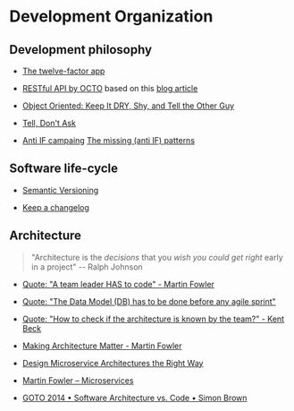 # Development Organization

## Development philosophy

  * [The twelve-factor app](https://12factor.net)

  * [RESTful API by OCTO](https://blog.octo.com/wp-content/uploads/2014/12/OCTO-Refcard_API_Design_EN_3.0.pdf) based on this [blog article](https://blog.octo.com/designer-une-api-rest/)

  * [Object Oriented: Keep It DRY, Shy, and Tell the Other Guy](https://media.pragprog.com/articles/may_04_oo1.pdf)
  * [Tell, Don't Ask](https://pragprog.com/articles/tell-dont-ask)
  
  * [Anti IF campaing](https://francescocirillo.com/pages/anti-if-campaign) [The missing (anti IF) patterns](https://code.joejag.com/2016/anti-if-the-missing-patterns.html)

## Software life-cycle

  * [Semantic Versioning](https://semver.org)

  * [Keep a changelog](http://keepachangelog.com)

## Architecture

> "Architecture is the _decisions_ that you _wish you could get right_ early in a project" -- Ralph Johnson

  * [Quote: "A team leader HAS to code" - Martin Fowler](https://youtu.be/VjKYO6DP3fo?t=564)
  * [Quote: "The Data Model (DB) has to be done before any agile sprint"](https://youtu.be/VjKYO6DP3fo?t=937)
  * [Quote: "How to check if the architecture is known by the team?" - Kent Beck](https://youtu.be/VjKYO6DP3fo?t=1250)

  * [Making Architecture Matter - Martin Fowler](https://www.youtube.com/watch?v=DngAZyWMGR0)
  * [Design Microservice Architectures the Right Way](https://www.youtube.com/watch?v=j6ow-UemzBc)
  * [Martin Fowler – Microservices](https://www.youtube.com/watch?v=2yko4TbC8cI)
  * [GOTO 2014 • Software Architecture vs. Code • Simon Brown](https://www.youtube.com/watch?v=GAFZcYlO5S0)

